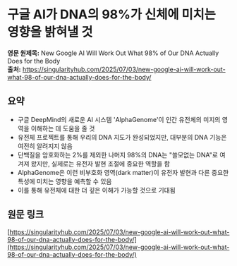 # 구글 AI가 DNA의 98%가 신체에 미치는 영향을 밝혀낼 것

**영문 원제목:** New Google AI Will Work Out What 98% of Our DNA Actually Does for the Body  
**출처:** https://singularityhub.com/2025/07/03/new-google-ai-will-work-out-what-98-of-our-dna-actually-does-for-the-body/

## 요약
- 구글 DeepMind의 새로운 AI 시스템 'AlphaGenome'이 인간 유전체의 미지의 영역을 이해하는 데 도움을 줄 것
- 유전체 프로젝트를 통해 우리의 DNA 지도가 완성되었지만, 대부분의 DNA 기능은 여전히 알려지지 않음
- 단백질을 암호화하는 2%를 제외한 나머지 98%의 DNA는 "쓸모없는 DNA"로 여겨져 왔지만, 실제로는 유전자 발현 조절에 중요한 역할을 함
- AlphaGenome은 이런 비부호화 영역(dark matter)이 유전자 발현과 다른 중요한 특성에 미치는 영향을 예측할 수 있음
- 이를 통해 유전체에 대한 더 깊은 이해가 가능할 것으로 기대됨

## 원문 링크
[https://singularityhub.com/2025/07/03/new-google-ai-will-work-out-what-98-of-our-dna-actually-does-for-the-body/](https://singularityhub.com/2025/07/03/new-google-ai-will-work-out-what-98-of-our-dna-actually-does-for-the-body/)
